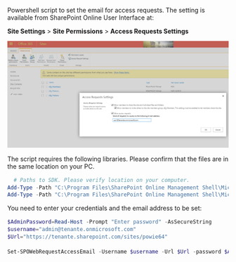 Powershell script to set the email for access requests.  The setting is available from SharePoint Online User Interface at:

**Site Settings** > **Site Permissions** > **Access Requests Settings**

<img src="../Set RequestAccessEmail for all subsites in one site collection/AccessRequestEmail.PNG">

The script requires the following libraries. Please confirm that the files are in the same location on your PC.

```PowerShell
  # Paths to SDK. Please verify location on your computer. 
Add-Type -Path "C:\Program Files\SharePoint Online Management Shell\Microsoft.Online.SharePoint.PowerShell\Microsoft.SharePoint.Client.dll"  
Add-Type -Path "C:\Program Files\SharePoint Online Management Shell\Microsoft.Online.SharePoint.PowerShell\Microsoft.SharePoint.Client.Runtime.dll"
``` 
You need to enter your credentials and the email address to be set:

```PowerShell
$AdminPassword=Read-Host -Prompt "Enter password" -AsSecureString 
$username="admin@tenante.onmicrosoft.com" 
$Url="https://tenante.sharepoint.com/sites/powie64" 
 
Set-SPOWebRequestAccessEmail -Username $username -Url $Url -password $AdminPassword -RequestAccessEmail "SecondAdmin@tenante.onmicrosoft.com"
```

